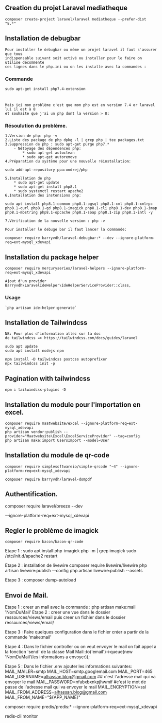 ## Creation du projet Laravel mediatheque
`composer create-project laravel/laravel mediatheque --prefer-dist "8.*" `

## Installation de debugbar
    Pour installer le debugbar ou même un projet laravel il faut s'assurer que tous 
    indispensable suivant soit activé ou installer pour le faire on utilise décommente
    ces lignes dans le php.ini ou on les installe avec la commandes :

### Commande
    sudo apt-get install php7.4-extension   

#
    Mais ici mon problème c'est que mon php est en version 7.4 or laravel lui il est à 8
    et souhaite que j'ai un php dont la version > 8:
### Résoulution du problème.
    1.Version de php: php -v
    2.Liste des package de php dpkg -l | grep php | tee packages.txt
    3.Suppression de php : sudo apt-get purge php7.*
        - Nétoyage des dépendences php:
            * sudo apt-get autoclean
            * sudo apt-get autoremove
    4.Préparation du système pour une nouvelle réinstallation:

`sudo add-apt-repository ppa:ondrej/php`
    
    5.Installation de php 
        * sudo apt-get update
        * sudo apt-get install php8.1
        * sudo systemctl restart apache2
    6.Installation des instensions php:

`sudo apt install php8.1-common php8.1-pgsql php8.1-xml php8.1-xmlrpc php8.1-curl php8.1-gd php8.1-imagick php8.1-cli php8.1-dev php8.1-imap php8.1-mbstring php8.1-opcache php8.1-soap php8.1-zip php8.1-intl -y`

    7.Vérification de la nouvelle version : php -v

    Pour installer le debuge bar il faut lancer la commande:

`composer require barryvdh/laravel-debugbar:* --dev --ignore-platform-req=ext-mysql_xdevapi`


## Installation du package helper

`composer require mercuryseries/laravel-helpers --ignore-platform-req=ext-mysql_xdevapi`

    Ajout d'un provider
    Barryvdh\LaravelIdeHelper\IdeHelperServiceProvider::class,
    
### Usage
    `php artisan ide-helper:generate`    

## Installation de Tailwindcss
    NB: Pour plus d'information allez sur la doc
    de tailwindcss => https://tailwindcss.com/docs/guides/laravel
   
    sudo apt update
    sudo apt install nodejs npm

    npm install -D tailwindcss postcss autoprefixer
    npx tailwindcss init -p

## Pagination with tailwindcss
    npm i tailwindcss-plugins -D

## Installation du module pour l'importation en excel.

    composer require maatwebsite/excel --ignore-platform-req=ext-mysql_xdevapi
    php artisan vendor:publish --provider="Maatwebsite\Excel\ExcelServiceProvider" --tag=config
    php artisan make:import UsersImport --model=User

## Installation du module de qr-code

    composer require simplesoftwareio/simple-qrcode "~4" --ignore-platform-req=ext-mysql_xdevapi
    
    composer require barryvdh/laravel-dompdf
    
## Authentification.
composer require laravel/breeze --dev

--ignore-platform-req=ext-mysql_xdevapi

## Regler le problème de imagick
    composer require bacon/bacon-qr-code
Etape 1 : 
 sudo apt install php-imagick
 php -m | grep imagick
 sudo /etc/init.d/apache2 restart

Etape 2 : installation de livewire
 composer require livewire/livewire
 php artisan livewire:publish --config
 php artisan livewire:publish --assets

Etape 3 :
 composer dump-autoload

    
## Envoi de Mail.
Etape 1 : 
 creer un mail avec la commande : php artisan make:mail 'NomDuMail'
Etape 2 :
    creer une vue dans le dossier ressources/views/email
    puis creer un fichier dans le dossier ressources/views/email/

Etape 3 :
    Faire quelques configuration dans le fichier créer a partir de la commande 'make:mail'


Etape 4 :
    Dans le fichier controller ou on veut envoyer le mail on fait appel a la fonction 'send' de la classe Mail
    Mail::to('email')->queue(new 'NomDuMail'(les informations a envoyer));

Etape 5 :
    Dans le fichier .env ajouter les informations suivantes:
    MAIL_MAILER=smtp
    MAIL_HOST=smtp.googlemail.com
    MAIL_PORT=465
    MAIL_USERNAME=alhassan.blog@gmail.com     ## c'est l'adresse mail qui va envoyer le mail
    MAIL_PASSWORD=nfubxbxnkpjhwmif  #c'est le mot de passe de l'adresse mail qui va envoyer le mail
    MAIL_ENCRYPTION=ssl
    MAIL_FROM_ADDRESS=alhassan.blog@gmail.com
    MAIL_FROM_NAME="${APP_NAME}"

composer require predis/predis:* --ignore-platform-req=ext-mysql_xdevapi

redis-cli monitor
